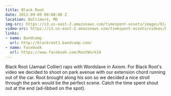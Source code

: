 ```yaml
---
title: Black Root
date: 2011-09-09 00:00:00 Z
location: Baltimore, MD
img-src: https://s3.us-east-2.amazonaws.com/timespent-assets/images/black-root.png
video-src: https://s3.us-east-2.amazonaws.com/timespent-assets/videos/black-root.mp4
links:
- name: Bandcamp
  url: http://blackroot1.bandcamp.com/
- name: Facebook
  url: https://www.facebook.com/RootWork14
---
```


Black Root (Jamaal Collier) raps with Wordslave in Axiom. For Black Root's video we decided to shoot on park avenue with our extension chord running out of the car. Root brought along his son so we decided a nice stroll through the park would be the perfect scene. Catch the time spent shout out at the end (ad-libbed on the spot).

